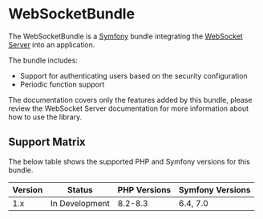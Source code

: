 # WebSocketBundle

The WebSocketBundle is a [Symfony](https://symfony.com/) bundle integrating the [WebSocket Server](/open-source/packages/websocket-server/docs) into an application.

The bundle includes:

- Support for authenticating users based on the security configuration
- Periodic function support

<div class="docs-note">The documentation covers only the features added by this bundle, please review the WebSocket Server documentation for more information about how to use the library.</div>

## Support Matrix

The below table shows the supported PHP and Symfony versions for this bundle.

| Version | Status         | PHP Versions | Symfony Versions |
|---------|----------------|--------------|------------------|
| 1.x     | In Development | 8.2-8.3      | 6.4, 7.0         |
